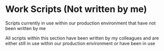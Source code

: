 # Work Scripts (Not written by me)
Scripts currently in use within our production environment that have not been written by me

All scripts within this section have been written by my colleagues and are either still in use within our production environment or have been in use

